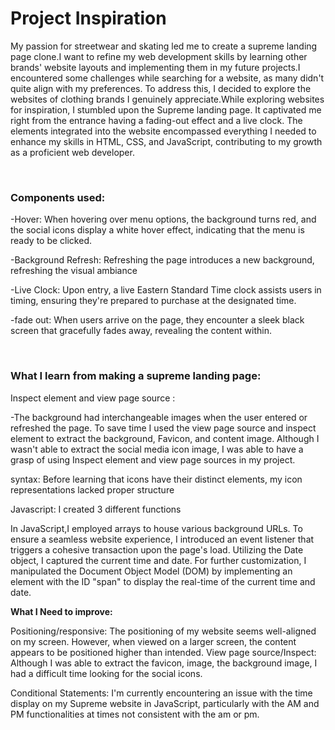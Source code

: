 <h1>Project Inspiration</h1>
My passion for streetwear and skating led me to create a supreme landing page clone.I want to refine my web development skills by learning other brands' website layouts and implementing them 
in my future projects.I encountered some challenges while searching for a website, as many didn't quite align with my preferences. To address this, I decided to explore the websites of clothing brands I 
genuinely appreciate.While exploring websites for inspiration, I stumbled upon the Supreme landing page. It captivated me right from the entrance having a fading-out effect and a live clock. 
The elements integrated into the website encompassed everything I needed to enhance my skills in HTML, CSS, and JavaScript, contributing to my growth as a proficient web developer.

<a href="![image](https://github.com/2bumb/Supreme-Landing-Page-Clone/assets/133481864/bf3c3734-c3b4-4113-8caa-137167dc10ed)
"></a>

<br/>
<h3>Components used:</h3>

-Hover: When hovering over menu options, the background turns red, and the social icons display a white hover effect, indicating that the menu is ready to be clicked.

-Background Refresh: Refreshing the page introduces a new background, refreshing the visual ambiance

-Live Clock: Upon entry, a live Eastern Standard Time clock assists users in timing, ensuring they're prepared to purchase at the designated time.

-fade out: When users arrive on the page, they encounter a sleek black screen that gracefully fades away, revealing the content within.



<br/>

<h3>What I learn from making a supreme landing page:</h3>
Inspect element and view page source : 

-The background had interchangeable images when the user entered or refreshed the page. To save time I used the view page source and inspect element to extract the background, Favicon, and content image. Although I wasn't able to extract the social media icon image, I was able to have a grasp of using Inspect element and view page sources in my project. 

syntax: Before learning that icons have their distinct elements, my icon representations lacked proper structure

Javascript: I created 3 different functions

In JavaScript,I employed arrays to house various background URLs. To ensure a seamless website experience, I introduced an event listener that triggers a cohesive transaction upon the page's load. Utilizing the Date object, I captured the current time and date. For further customization, I manipulated the Document Object Model (DOM) by implementing an element with the ID "span" to display the real-time of the current time and date.





<b>What I Need to improve:</b>

Positioning/responsive: The positioning of my website seems well-aligned on my screen. However, when viewed on a larger screen, the content appears to be positioned higher than intended.
View page source/Inspect: Although I was able to extract the favicon, image, the background image, I had a difficult time looking for the social icons.

Conditional Statements: I'm currently encountering an issue with the time display on my Supreme website in JavaScript, particularly with the AM and PM functionalities at times not consistent with the 
am or pm.









